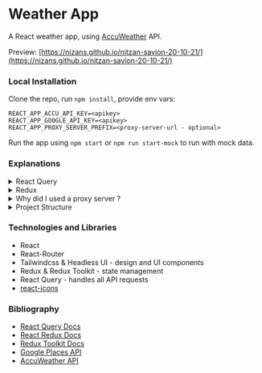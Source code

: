 # Weather App

A React weather app, using [AccuWeather](https://developer.accuweather.com/) API.

Preview: [https://nizans.github.io/nitzan-savion-20-10-21/](https://nizans.github.io/nitzan-savion-20-10-21/)

### **Local Installation**

Clone the repo, run `npm install`, provide env vars:

```
REACT_APP_ACCU_API_KEY=<apikey>
REACT_APP_GOOGLE_API_KEY=<apikey>
REACT_APP_PROXY_SERVER_PREFIX=<proxy-server-url - optional>
```

Run the app using `npm start` or `npm run start-mock` to run with mock data.

### **Explanations**

<details>
<summary>
    React Query    
</summary>

React Query makes all the API requests in the app, using a custom hook that wraps the useQuery hook for each request. The hooks are located in the [query.hooks.js](https://github.com/nizans/weather-app/blob/main/src/lib/reactQuery/query.hooks.js) file.

Some of the hooks are doing extra logic, for example:

- [useFetchLocationPhoto](https://github.com/nizans/weather-app/blob/a4e7d5cbd1ee68911b2826982d0bb2c14e2c403d/src/lib/reactQuery/query.hooks.js#L85) - gets the location name, then uses it to get the location photo
- [useSetDefaultLocationByGEO](https://github.com/nizans/weather-app/blob/a4e7d5cbd1ee68911b2826982d0bb2c14e2c403d/src/lib/reactQuery/query.hooks.js#L57) - gets the location and then updates the [defaultLocation](https://github.com/nizans/weather-app/blob/main/src/features/fiveDayForecast/defaultLocation.slice.js) state

The queries use the custom [\_fetch](https://github.com/nizans/weather-app/blob/a4e7d5cbd1ee68911b2826982d0bb2c14e2c403d/src/lib/reactQuery/query.function.js#L8) function, which wraps the fetch API.

The hooks pass the errors the may occur to the [queryErrorHandler](https://github.com/nizans/weather-app/blob/a4e7d5cbd1ee68911b2826982d0bb2c14e2c403d/src/lib/reactQuery/query.error.js#L17) by default.

Query keys are defined in the [query.keys.js](https://github.com/nizans/weather-app/blob/main/src/lib/reactQuery/query.keys.js) file.

</details>

<details>
<summary>
Redux
</summary>

Redux manages the app state, which includes the [theme](https://github.com/nizans/weather-app/blob/main/src/features/theme/theme.slice.js), [favorites](https://github.com/nizans/weather-app/blob/main/src/features/favorites/Favorites.slice.js), [defaultLocation](https://github.com/nizans/weather-app/blob/main/src/features/fiveDayForecast/defaultLocation.slice.js), and [notifications](https://github.com/nizans/weather-app/blob/main/src/features/notifications/notifications.slice.js).

The app 'listens' to the redux state and behaves accordingly.
For example, the [five-day forecast](https://github.com/nizans/nitzan-savion-20-10-21/blob/4726b22d812c18f270b0bc275838b9be249dd4b1/src/features/fiveDayForecast/FiveDayForecastWrapper.js#L12) on the home page will show the forecast of the location that is currently set as the [defaultLocation](https://github.com/nizans/weather-app/blob/main/src/features/fiveDayForecast/defaultLocation.slice.js) state.
If the defaultLocation state changes to a different location, the homepage will react and show the new location forecast.
This way, it's easy to set the homepage forecast location from anywhere in the app, like the [favorites page](https://github.com/nizans/nitzan-savion-20-10-21/blob/4726b22d812c18f270b0bc275838b9be249dd4b1/src/features/favorites/FavoriteLocationCard.js#L18), which is the requirement in the assignment.

A [subscriber](https://github.com/nizans/weather-app/blob/a4e7d5cbd1ee68911b2826982d0bb2c14e2c403d/src/store/store.js#L18) persists the theme and favorites data to local storage, which the store tries to load when initiated.

Examples:

- The app [fires](https://github.com/nizans/weather-app/blob/a4e7d5cbd1ee68911b2826982d0bb2c14e2c403d/src/features/notifications/Notifications.js#L25) a toast when a [notification object](https://github.com/nizans/weather-app/blob/main/src/features/notifications/notifications.model.js) is added to the notifications array and dismisses it when removed (e.g., [addNotification](https://github.com/nizans/weather-app/blob/a4e7d5cbd1ee68911b2826982d0bb2c14e2c403d/src/features/searchInput/SearchInput.js#L22)).

- The app home page shows the [weather forecast](https://github.com/nizans/weather-app/blob/a4e7d5cbd1ee68911b2826982d0bb2c14e2c403d/src/features/fiveDayForecast/FiveDayForecastWrapper.js#L12) of the current [defaultLocation](https://github.com/nizans/weather-app/blob/main/src/features/fiveDayForecast/defaultLocation.slice.js)

</details>

<details>
<summary>
Why did I used a proxy server ?
</summary>

During development, I ran into some CORS issues while fetching from Google API and found this [quick fix](https://github.com/Rob--W/cors-anywhere/).

</details>

<details>
<summary>
    Project Structure
</summary>

Most of the code locates inside the [features](https://github.com/nizans/nitzan-savion-20-10-21/tree/main/src/features) folder, and each includes all the feature components, hooks, slices, and any other needed code (e.g., [theme](https://github.com/nizans/nitzan-savion-20-10-21/tree/main/src/features/theme), [notifications](https://github.com/nizans/nitzan-savion-20-10-21/tree/main/src/features/notifications)).

Commonly used files are located in a separate folder inside [src](https://github.com/nizans/nitzan-savion-20-10-21/tree/main/src) (e.g., [hooks folder](https://github.com/nizans/nitzan-savion-20-10-21/tree/main/src/hooks), [constants folder](https://github.com/nizans/nitzan-savion-20-10-21/tree/main/src/constants)).

</details>

### **Technologies and Libraries**

- React
- React-Router
- Tailwindcss & Headless UI - design and UI components
- Redux & Redux Toolkit - state management
- React Query - handles all API requests
- [react-icons](https://react-icons.github.io/react-icons/)

### **Bibliography**

- [React Query Docs](https://react-query.tanstack.com/overview)
- [React Redux Docs](https://react-redux.js.org/tutorials/quick-start)
- [Redux Toolkit Docs](https://redux-toolkit.js.org/introduction/getting-started)
- [Google Places API](https://developers.google.com/maps/documentation/places/web-service/overview)
- [AccuWeather API](https://developer.accuweather.com/apis)
